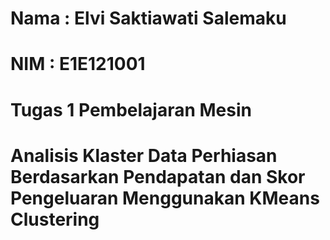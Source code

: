 # Nama : Elvi Saktiawati Salemaku #
# NIM  : E1E121001 #
# Tugas 1 Pembelajaran Mesin #
# Analisis Klaster Data Perhiasan Berdasarkan Pendapatan dan Skor Pengeluaran Menggunakan KMeans Clustering #
